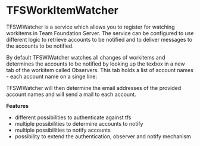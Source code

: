 # TFSWorkItemWatcher
TFSWIWatcher is a service which allows you to register for watching workitems in Team Foundation Server. The service can be configured to use different logic to retrieve accounts to be notified and to deliver messages to the accounts to be notified.

By default TFSWIWatcher watches all changes of workitems and determines the accounts to be notified by looking up the texbox in a new tab of the workitem called Observers. This tab holds a list of account names - each account name on a singe line:

TFSWIWatcher will then determine the email addresses of the provided account names and will send a mail to each account.

**Features**
* different possibilities to authenticate against tfs 
* multiple possibilities to determine accounts to notify 
* multiple possibilities to notify accounts 
* possibility to extend the authentication, observer and notify mechanism
